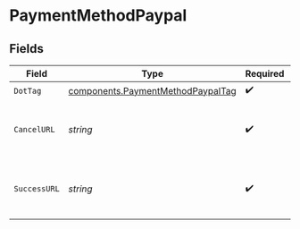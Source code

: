 # PaymentMethodPaypal


## Fields

| Field                                                                                  | Type                                                                                   | Required                                                                               | Description                                                                            | Example                                                                                |
| -------------------------------------------------------------------------------------- | -------------------------------------------------------------------------------------- | -------------------------------------------------------------------------------------- | -------------------------------------------------------------------------------------- | -------------------------------------------------------------------------------------- |
| `DotTag`                                                                               | [components.PaymentMethodPaypalTag](../../models/components/paymentmethodpaypaltag.md) | :heavy_check_mark:                                                                     | N/A                                                                                    | paypal                                                                                 |
| `CancelURL`                                                                            | *string*                                                                               | :heavy_check_mark:                                                                     | Redirect URL for canceled PayPal transaction.                                          | https://www.example.com/paypal-callback/cancel                                         |
| `SuccessURL`                                                                           | *string*                                                                               | :heavy_check_mark:                                                                     | Redirect URL for successful PayPal transaction.                                        | https://www.example.com/paypal-callback/success                                        |